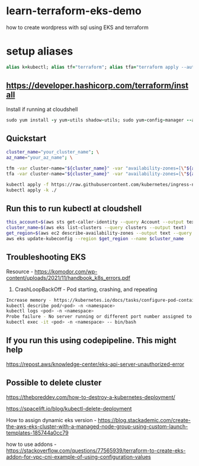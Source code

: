 # learn-terraform-eks-demo
how to create wordpress with sql using EKS and terraform

# setup aliases
```ruby
alias k=kubectl; alias tf="terraform"; alias tfa="terraform apply --auto-approve"; alias tfd="terraform destroy --auto-approve"; alias tfm="terraform init; terraform fmt; terraform validate; terraform plan"
```
## https://developer.hashicorp.com/terraform/install
Install if running at cloudshell
```ruby
sudo yum install -y yum-utils shadow-utils; sudo yum-config-manager --add-repo https://rpm.releases.hashicorp.com/AmazonLinux/hashicorp.repo; sudo yum -y install terraform
```
## Quickstart
```bash
cluster_name="your_cluster_name"; \
az_name="your_az_name"; \

tfm -var cluster-name="${cluster_name}" -var "availability-zones=[\"${az_name}a\", \"${az_name}c\"]" -var region=$az_name;
tfa -var cluster-name="${cluster_name}" -var "availability-zones=[\"${az_name}a\", \"${az_name}c\"]" -var region=$az_name;
```
```bash
kubectl apply -f https://raw.githubusercontent.com/kubernetes/ingress-nginx/controller-v1.3.0/deploy/static/provider/cloud/deploy.yaml; \
kubectl apply -k ./
```
## Run this to run kubectl at cloudshell
```bash
this_account=$(aws sts get-caller-identity --query Account --output text)
cluster_name=$(aws eks list-clusters --query clusters --output text)
get_region=$(aws ec2 describe-availability-zones --output text --query 'AvailabilityZones[0].[RegionName]')
aws eks update-kubeconfig --region $get_region --name $cluster_name
```
## Troubleshooting EKS
Resource - https://komodor.com/wp-content/uploads/2021/11/handbook_k8s_errors.pdf

1. CrashLoopBackOff - Pod starting, crashing, and repeating
```bash
Increase memory - https://kubernetes.io/docs/tasks/configure-pod-container/assign-memory-resource/
kubectl describe pod/<pod> -n <namespace>
kubectl logs <pod> -n <namespace>
Probe failure - No server running or different port number assigned to pod versus inside VM
kubectl exec -it <pod> -n <namespace> -- bin/bash
```
## If you run this using codepipeline. This might help
https://repost.aws/knowledge-center/eks-api-server-unauthorized-error

## Possible to delete cluster
https://theboreddev.com/how-to-destroy-a-kubernetes-deployment/

https://spacelift.io/blog/kubectl-delete-deployment

How to assign dynamic eks version - https://blog.stackademic.com/create-the-aws-eks-cluster-with-a-managed-node-group-using-custom-launch-templates-185744a0cc79

how to use addons - https://stackoverflow.com/questions/77565939/terraform-to-create-eks-addon-for-vpc-cni-example-of-using-configuration-values
